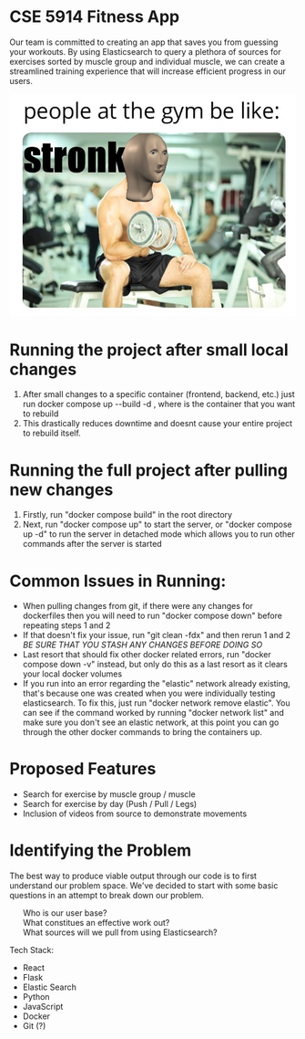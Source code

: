 # CSE 5914 Fitness App
Our team is committed to creating an app that saves you from guessing your workouts.  By using Elasticsearch to query a plethora of sources for exercises sorted by muscle group and individual muscle, we can create a streamlined training experience that will increase efficient progress in our users.

![Alt text](Resources/Stronk.png)

# Running the project after small local changes
1. After small changes to a specific container (frontend, backend, etc.) just run docker compose up --build -d <svc>, where <svc> is the container that you want to rebuild
2. This drastically reduces downtime and doesnt cause your entire project to rebuild itself. 

# Running the full project after pulling new changes
1. Firstly, run "docker compose build" in the root directory
2. Next, run "docker compose up" to start the server, or "docker compose up -d" to run the server in detached mode which allows you to run other commands after the server is started

# Common Issues in Running:
- When pulling changes from git, if there were any changes for dockerfiles then you will need to run "docker compose down" before repeating steps 1 and 2
- If that doesn't fix your issue, run "git clean -fdx" and then rerun 1 and 2 *BE SURE THAT YOU STASH ANY CHANGES BEFORE DOING SO*
- Last resort that should fix other docker related errors, run "docker compose down -v" instead, but only do this as a last resort as it clears your local docker volumes
- If you run into an error regarding the "elastic" network already existing, that's because one was created when you were individually testing elasticsearch. To fix this, 
    just run "docker network remove elastic".  You can see if the command worked by running "docker network list"
    and make sure you don't see an elastic network, at this point you can go through the other docker commands to bring the containers up.


# Proposed Features
 - Search for exercise by muscle group / muscle
 - Search for exercise by day (Push / Pull / Legs)
 - Inclusion of videos from source to demonstrate movements

# Identifying the Problem

The best way to produce viable output through our code is to first understand our problem space. We've decided to start with some basic questions in an attempt to break down our problem.

<ol>
    Who is our user base? <br>
    What constitues an effective work out? <br>
    What sources will we pull from using Elasticsearch? <br>
</ol>

Tech Stack:
- React
- Flask
- Elastic Search
- Python
- JavaScript
- Docker
- Git (?)

